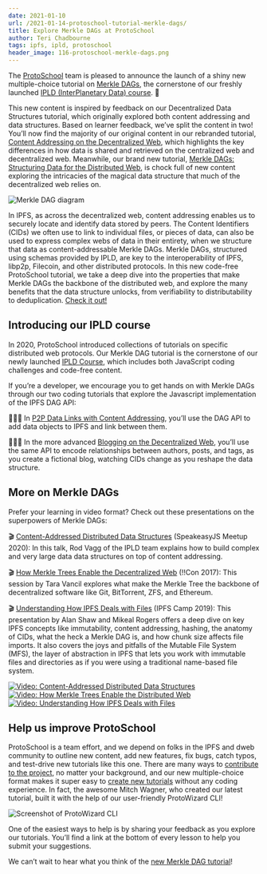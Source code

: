 ```yaml
---
date: 2021-01-10
url: /2021-01-14-protoschool-tutorial-merkle-dags/
title: Explore Merkle DAGs at ProtoSchool
author: Teri Chadbourne
tags: ipfs, ipld, protoschool
header_image: 116-protoschool-merkle-dags.png
---
```


The [ProtoSchool](https://proto.school) team is pleased to announce the launch of a shiny new multiple-choice tutorial on [Merkle DAGs](https://proto.school/merkle-dags), the cornerstone of our freshly launched [IPLD (InterPlanetary Data) course](https;//proto.school/course/ipld). 🎉

This new content is inspired by feedback on our Decentralized Data Structures tutorial, which originally explored both content addressing and data structures. Based on learner feedback, we’ve split the content in two! You’ll now find the majority of our original content in our rebranded tutorial, [Content Addressing on the Decentralized Web](https://proto.school/content-addressing), which highlights the key differences in how data is shared and retrieved on the centralized web and decentralized web. Meanwhile, our brand new tutorial, [Merkle DAGs: Structuring Data for the Distributed Web](https://proto.school/merkle-dags), is chock full of new content exploring the intricacies of the magical data structure that much of the decentralized web relies on.

<img src="/116-protoschool-merkle-dags/dag-deduplication.png" alt="Merkle DAG diagram"/>

In IPFS, as across the decentralized web, content addressing enables us to securely locate and identify data stored by peers. The Content Identifiers (CIDs) we often use to link to individual files, or pieces of data, can also be used to express complex webs of data in their entirety, when we structure that data as content-addressable Merkle DAGs. Merkle DAGs, structured using schemas provided by IPLD, are key to the interoperability of IPFS, libp2p, Filecoin, and other distributed protocols. In this new code-free ProtoSchool tutorial, we take a deep dive into the properties that make Merkle DAGs the backbone of the distributed web, and explore the many benefits that the data structure unlocks, from verifiability to distributability to deduplication. [Check it out!](https://proto.school/merkle-dags)

## Introducing our IPLD course

In 2020, ProtoSchool introduced collections of tutorials on specific distributed web protocols. Our Merkle DAG tutorial is the cornerstone of our newly launched [IPLD Course](https://proto.school/course/ipld), which includes both JavaScript coding challenges and code-free content.

If you’re a developer, we encourage you to get hands on with Merkle DAGs through our two coding tutorials that explore the Javascript implementation of the IPFS DAG API:

‍👩🏾‍💻 In [P2P Data Links with Content Addressing](http://proto.school/basics), you’ll use the DAG API to add data objects to IPFS and link between them.

‍👨🏻‍💻 In the more advanced [Blogging on the Decentralized Web](http://proto.school/blog), you’ll use the same API to encode relationships between authors, posts, and tags, as you create a fictional blog, watching CIDs change as you reshape the data structure.

## More on Merkle DAGs

Prefer your learning in video format? Check out these presentations on the superpowers of Merkle DAGs:

🎬 [Content-Addressed Distributed Data Structures](https://youtu.be/VtzpJU4Cns8) (SpeakeasyJS Meetup 2020): In this talk, Rod Vagg of the IPLD team explains how to build complex and very large data data structures on top of content addressing.

🎬 [How Merkle Trees Enable the Decentralized Web](https://youtu.be/YIc6MNfv5iQ) (!!Con 2017): This session by Tara Vancil explores what make the Merkle Tree the backbone of decentralized software like Git, BitTorrent, ZFS, and Ethereum.

🎬 [Understanding How IPFS Deals with Files](https://youtu.be/Z5zNPwMDYGg) (IPFS Camp 2019): This presentation by Alan Shaw and Mikeal Rogers offers a deep dive on key IPFS concepts like immutability, content addressing, hashing, the anatomy of CIDs, what the heck a Merkle DAG is, and how chunk size affects file imports. It also covers the joys and pitfalls of the Mutable File System (MFS), the layer of abstraction in IPFS that lets you work with immutable files and directories as if you were using a traditional name-based file system.


<div style="display:flex; justify-content:flex-start; flex-wrap:wrap;">
<a href="https://youtu.be/VtzpJU4Cns8"><img src="/116-protoschool-merkle-dags//talk-rod.png" style="max-width:400px; margin-right:5px" alt="Video: Content-Addressed Distributed Data Structures"/></a>
<a href="https://youtu.be/YIc6MNfv5iQ"><img src="/116-protoschool-merkle-dags/talk-tara.png" style="max-width:400px; margin-right:5px" alt="Video: How Merkle Trees Enable the Distributed Web"/></a>
<a href="https://youtu.be/Z5zNPwMDYGg"><img src="/img/057-ipfs-camp-course-videos/core-a-thumbnail.png" style="max-width:400px;" alt="Video: Understanding How IPFS Deals with Files"/></a>
</div>



## Help us improve ProtoSchool

ProtoSchool is a team effort, and we depend on folks in the IPFS and dweb community to outline new content, add new features, fix bugs, catch typos, and test-drive new tutorials like this one. There are many ways to [contribute to the project](https://proto.school/contribute), no matter your background, and our new multiple-choice format makes it super easy to [create new tutorials](https://proto.school/build) without any coding experience. In fact, the awesome Mitch Wagner, who created our latest tutorial, built it with the help of our user-friendly ProtoWizard CLI!

<img src="/116-protoschool-merkle-dags/protowizard.png" alt="Screenshot of ProtoWizard CLI"/>

One of the easiest ways to help is by sharing your feedback as you explore our tutorials. You’ll find a link at the bottom of every lesson to help you submit your suggestions.

We can’t wait to hear what you think of the [new Merkle DAG tutorial](https://proto.school/merkle-dags)!
